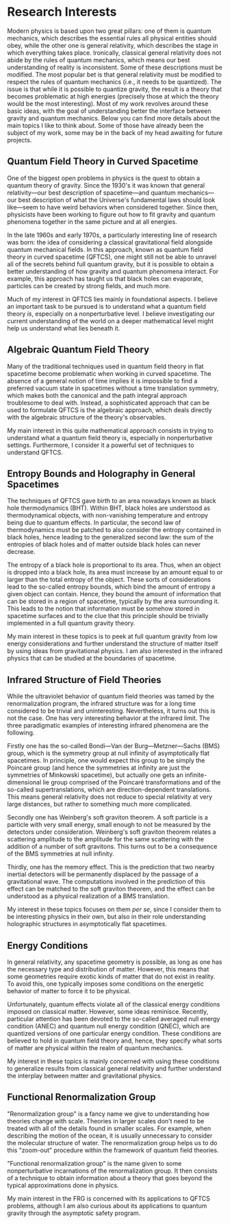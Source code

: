 # Research Interests

Modern physics is based upon two great pillars: one of them is quantum mechanics, which describes the essential rules all physical entities should obey, while the other one is general relativity, which describes the stage in which everything takes place. Ironically, classical general relativity does not abide by the rules of quantum mechanics, which means our best understanding of reality is inconsistent. Some of these descriptions must be modified. The most popular bet is that general relativity must be modified to respect the rules of quantum mechanics (i.e., it needs to be quantized). The issue is that while it is possible to quantize gravity, the result is a theory that becomes problematic at high energies (precisely those at which the theory would be the most interesting). Most of my work revolves around these basic ideas, with the goal of understanding better the interface between gravity and quantum mechanics. Below you can find more details about the main topics I like to think about. Some of those have already been the subject of my work, some may be in the back of my head awaiting for future projects.

## Quantum Field Theory in Curved Spacetime

One of the biggest open problems in physics is the quest to obtain a quantum theory of gravity. Since the 1930's it was known that general relativity—our best description of spacetime—and quantum mechanics—our best description of what the Universe's fundamental laws should look like—seem to have weird behaviors when considered together. Since then, physicists have been working to figure out how to fit gravity and quantum phenomena together in the same picture and at all energies.

In the late 1960s and early 1970s, a particularly interesting line of research was born: the idea of considering a classical gravitational field alongside quantum mechanical fields. In this approach, known as quantum field theory in curved spacetime (QFTCS), one might still not be able to unravel all of the secrets behind full quantum gravity, but it is possible to obtain a better understanding of how gravity and quantum phenomena interact. For example, this approach has taught us that black holes can evaporate, particles can be created by strong fields, and much more. 

Much of my interest in QFTCS lies mainly in foundational aspects. I believe an important task to be pursued is to understand what a quantum field theory _is_, especially on a nonperturbative level. I believe investigating our current understanding of the world on a deeper mathematical level might help us understand what lies beneath it. 

## Algebraic Quantum Field Theory

Many of the traditional techniques used in quantum field theory in flat spacetime become problematic when working in curved spacetime. The absence of a general notion of time implies it is impossible to find a preferred vacuum state in spacetimes without a time translation symmetry, which makes both the canonical and the path integral approach troublesome to deal with. Instead, a sophisticated approach that can be used to formulate QFTCS is the algebraic approach, which deals directly with the algebraic structure of the theory's observables. 

My main interest in this quite mathematical approach consists in trying to understand what a quantum field theory is, especially in nonperturbative settings. Furthermore, I consider it a powerful set of techniques to understand QFTCS.

## Entropy Bounds and Holography in General Spacetimes

The techniques of QFTCS gave birth to an area nowadays known as black hole thermodynamics (BHT). Within BHT, black holes are understood as thermodynamical objects, with non-vanishing temperature and entropy being due to quantum effects. In particular, the second law of thermodynamics must be patched to also consider the entropy contained in black holes, hence leading to the generalized second law: the sum of the entropies of black holes and of matter outside black holes can never decrease. 

The entropy of a black hole is proportional to its area. Thus, when an object is dropped into a black hole, its area must increase by an amount equal to or larger than the total entropy of the object. These sorts of considerations lead to the so-called entropy bounds, which bind the amount of entropy a given object can contain. Hence, they bound the amount of information that can be stored in a region of spacetime, typically by the area surrounding it. This leads to the notion that information must be somehow stored in spacetime surfaces and to the clue that this principle should be trivially implemented in a full quantum gravity theory.

My main interest in these topics is to peek at full quantum gravity from low energy considerations and further understand the structure of matter itself by using ideas from gravitational physics. I am also interested in the infrared physics that can be studied at the boundaries of spacetime.

## Infrared Structure of Field Theories

While the ultraviolet behavior of quantum field theories was tamed by the renormalization program, the infrared structure was for a long time considered to be trivial and uninteresting. Nevertheless, it turns out this is not the case. One has very interesting behavior at the infrared limit. The three paradigmatic examples of interesting infrared phenomena are the following. 

Firstly one has the so-called Bondi—Van der Burg—Metzner—Sachs (BMS) group, which is the symmetry group at null infinity of asymptotically flat spacetimes. In principle, one would expect this group to be simply the Poincaré group (and hence the symmetries at infinity are just the symmetries of Minkowski spacetime), but actually one gets an infinite-dimensional lie group comprised of the Poincaré transformations and of the so-called supertranslations, which are direction-dependent translations. This means general relativity does not reduce to special relativity at very large distances, but rather to something much more complicated. 

Secondly one has Weinberg's soft graviton theorem. A soft particle is a particle with very small energy, small enough to not be measured by the detectors under consideration. Weinberg's soft graviton theorem relates a scattering amplitude to the amplitude for the same scattering with the addition of a number of soft gravitons. This turns out to be a consequence of the BMS symmetries at null infinity.

Thirdly, one has the memory effect. This is the prediction that two nearby inertial detectors will be permanently displaced by the passage of a gravitational wave. The computations involved in the prediction of this effect can be matched to the soft graviton theorem, and the effect can be understood as a physical realization of a BMS translation.

My interest in these topics focuses on them _per se_, since I consider them to be interesting physics in their own, but also in their role understanding holographic structures in asymptotically flat spacetimes.

## Energy Conditions

In general relativity, any spacetime geometry is possible, as long as one has the necessary type and distribution of matter. However, this means that some geometries require exotic kinds of matter that do not exist in reality. To avoid this, one typically imposes some conditions on the energetic behavior of matter to force it to be physical. 

Unfortunately, quantum effects violate all of the classical energy conditions imposed on classical matter. However, some ideas reminisce. Recently, particular attention has been devoted to the so-called averaged null energy condition (ANEC) and quantum null energy condition (QNEC), which are quantized versions of one particular energy condition. These conditions are believed to hold in quantum field theory and, hence, they specify what sorts of matter are physical within the realm of quantum mechanics.

My interest in these topics is mainly concerned with using these conditions to generalize results from classical general relativity and further understand the interplay between matter and gravitational physics.

## Functional Renormalization Group

"Renormalization group" is a fancy name we give to understanding how theories change with scale. Theories in larger scales don't need to be treated with all of the details found in smaller scales. For example, when describing the motion of the ocean, it is usually unnecessary to consider the molecular structure of water. The renormalization group helps us to do this "zoom-out" procedure within the framework of quantum field theories. 

"Functional renormalization group" is the name given to some nonperturbative incarnations of the renormalization group. It then consists of a technique to obtain information about a theory that goes beyond the typical approximations done in physics. 

My main interest in the FRG is concerned with its applications to QFTCS problems, although I am also curious about its applications to quantum gravity through the asymptotic safety program.
